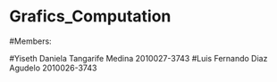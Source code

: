 # Grafics_Computation

#Members:

#Yiseth Daniela Tangarife Medina 2010027-3743
#Luis Fernando Diaz Agudelo 2010026-3743

